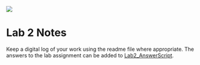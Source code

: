 <img src="https://github.com/ee209-2020class/ee209-2020class.github.io/blob/master/ExtraInfo/logo.png">

# Lab 2 Notes

Keep a digital log of your work using the readme file where appropriate. The answers to the lab assignment can be added to [Lab2_AnswerScript](Lab2_AnswerScript.md).